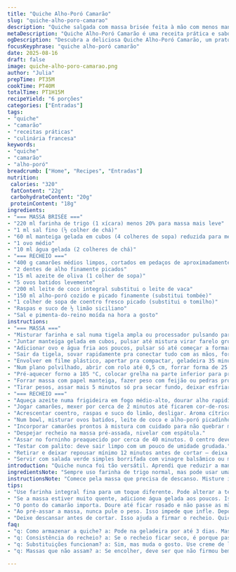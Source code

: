 ```yaml
---
title: "Quiche Alho-Poró Camarão"
slug: "quiche-alho-poro-camarao"
description: "Quiche salgada com massa brisée feita à mão com menos manteiga para leveza, recheio cremoso de camarão e alho-poró refogado com toque de limão siciliano e cheiro-verde. Uma mistura de sabores do mar com frescor vegetal, equilibrada e prática. Receita adaptada para paladares brasileiros, trocando o tomilho por coentro fresco e substituindo o leite convencional por leite de coco, dando um toque tropical que funciona surpreendentemente bem. Textura firme, massa crocante na medida certa, e o perfume do alho e do limão que abre o apetite. Receita que exige olho no forno e tato para não ressecar o recheio."
metaDescription: "Quiche Alho-Poró Camarão é uma receita prática e saborosa que combina frescor e cremosidade em cada pedaço."
ogDescription: "Descubra a deliciosa Quiche Alho-Poró Camarão, um prato repleto de sabores do mar e toques tropicais."
focusKeyphrase: "quiche alho-poró camarão"
date: 2025-08-16
draft: false
image: quiche-alho-poro-camarao.png
author: "Julia"
prepTime: PT35M
cookTime: PT40M
totalTime: PT1H15M
recipeYield: "6 porções"
categories: ["Entradas"]
tags:
- "quiche"
- "camarão"
- "receitas práticas"
- "culinária francesa"
keywords:
- "quiche"
- "camarão"
- "alho-poró"
breadcrumb: ["Home", "Recipes", "Entradas"]
nutrition: 
 calories: "320"
 fatContent: "22g"
 carbohydrateContent: "20g"
 proteinContent: "18g"
ingredients:
- "=== MASSA BRISÉE ==="
- "220 ml farinha de trigo (1 xícara) menos 20% para massa mais leve"
- "1 ml sal fino (½ colher de chá)"
- "60 ml manteiga gelada em cubos (4 colheres de sopa) reduzida para menos gordurosa"
- "1 ovo médio"
- "10 ml água gelada (2 colheres de chá)"
- "=== RECHEIO ==="
- "400 g camarões médios limpos, cortados em pedaços de aproximadamente 1 cm"
- "2 dentes de alho finamente picados"
- "15 ml azeite de oliva (1 colher de sopa)"
- "5 ovos batidos levemente"
- "200 ml leite de coco integral substitui o leite de vaca"
- "150 ml alho-poró cozido e picado finamente (substitui tombée)"
- "1 colher de sopa de coentro fresco picado (substitui o tomilho)"
- "Raspas e suco de ½ limão siciliano"
- "Sal e pimenta-do-reino moída na hora a gosto"
instructions:
- "=== MASSA ==="
- "Misturar farinha e sal numa tigela ampla ou processador pulsando para arear."
- "Juntar manteiga gelada em cubos, pulsar até mistura virar farelo grosso — sem passar."
- "Adicionar ovo e água fria aos poucos, pulsar só até começar a formar grumos. Se quente, adicionar água fria com calma."
- "Sair da tigela, sovar rapidamente pra conectar tudo com as mãos, formar bola lisa. Se grudar, farinha extra leve sem exagero."
- "Envolver em filme plástico, apertar pra compactar, geladeira 35 minutos. Massa dura dificulta abrir, temperatura é tudo."
- "Num plano polvilhado, abrir com rolo até 0,5 cm, forrar forma de 25 cm, bordas uniformes. Geladeira mais 25 minutos pra firmação — ajuda a evitar encolher na hora de assar."
- "Pré-aquecer forno a 185 °C, colocar grelha na parte inferior para prevenir massa crua."
- "Forrar massa com papel manteiga, fazer peso com feijão ou pedras próprias para torta, assar 15-18 minutos até borda dourar levemente."
- "Tirar pesos, assar mais 5 minutos só pra secar fundo, deixar esfriar um pouco."
- "=== RECHEIO ==="
- "Aqueça azeite numa frigideira em fogo médio-alto, dourar alho rapidinho sem queimar para evitar amargor."
- "Jogar camarões, mexer por cerca de 2 minutos até ficarem cor-de-rosa opacos, não passar para não ressecar."
- "Acrescentar coentro, raspas e suco do limão, desligar. Aroma cítrico faz diferença no paladar."
- "Num bowl, misturar ovos batidos, leite de coco e alho-poró picadinho. Ajustar sal e pimenta com cuidado para não borrar o sabor do camarão."
- "Incorporar camarões prontos à mistura com cuidado para não quebrar muito."
- "Despejar recheio na massa pré-assada, nivelar com espátula."
- "Assar no forninho preaquecido por cerca de 40 minutos. O centro deve firmar quase que totalmente, mas ainda um pouco úmido para quiche cremosa."
- "Testar com palito: deve sair limpo com um pouco de umidade grudada."
- "Retirar e deixar repousar mínimo 12 minutos antes de cortar — deixa a quiche assentar e evita desmanchar na hora de servir."
- "Servir com salada verde simples borrifada com vinagre balsâmico ou mostarda Dijon para contraste."
introduction: "Quiche nunca foi tão versátil. Aprendi que reduzir a manteiga na massa deixa mais leve, sem perder crocância. O leite de coco na mistura do recheio adiciona um perfume quase tropical, e o limão siciliano é meu segredo pra cortar a gordura e trazer frescor. Trocar o tomilho por coentro fica perfeito para quem curte um sabor brasileiro, com um toque mais verde e vibrante. Ajustar o ponto do camarão é essencial: deve estar cozido, mas não borrachudo. E, crucial, paciência na hora do descanso: cortar quente é desastre garantido. As vezes, faço essa quiche como almoço da família para aquele domingo preguiçoso; a casa fica cheia do cheiro de alho e limão que prende todo mundo na cozinha."
ingredientsNote: "Sempre uso farinha de trigo normal, mas pode usar uma integral fina para um toque mais nutritivo; isso muda textura e crocância - controle a quantidade se optar. No lugar da manteiga, já testei óleo de coco sólido para uma versão vegetal, funciona mas altera sabor. Água muito gelada é crucial para massa não esfarelar. O leite de coco pode ser substituído por creme de leite, mas o sabor e textura mudam, fica mais pesado. Tempere o camarão por último para não perder sabor. O alho-poró precisa estar macio, cozinhei no vapor até ficar tenro. Limão siciliano é opcional, mas recomendo fortemente para equilíbrio. Coentro fresco deve ser picado na hora para evitar amargor e manter cor vibrante."
instructionsNote: "Comece pela massa que precisa de descanso. Misture ingredientes frios com rapidez para evitar o aquecimento da manteiga; massa quente perde crocância. Abrir massa fina demais vai amolecer com recheio - +/- 0,5 cm é o ideal. Pré-assar com peso é obrigatório para massa não inflar. Depois do pré-assado, o recheio entra para não murchar massa e garantir cremosidade. Aqueça os camarões até firmes, mas não secos; coentro e limão ao final evitam que o sabor fique enjoativo ou pesado. O ponto de cozimento da quiche: bordas firmes e cor levemente dourada, centro quase firme - meio mole indica ponto certo. Descansar antes de cortar deixa o recheio estabilizado. Se assar demais, gordura separa e textura resseca, prejudicando sabor e aparência."
tips:
- "Use farinha integral fina para um toque diferente. Pode alterar a textura, mas você controla a quantidade. Muito cuidado aqui. Farinha ajuda na crocância."
- "Se a massa estiver muito quente, adicione água gelada aos poucos. Isso evita que fique esfarelada. Use a mão para unir a massa, mas não exagere na sova."
- "O ponto do camarão importa. Doure até ficar rosado e não passe as mãos. Cuidado com o tempo, é fácil errar. O sabor deve brilhar."
- "Ao pré-assar a massa, nunca pule o peso. Isso impede que infle. Depois, certifique-se de secar bem o fundo, assim o recheio fica cremoso. Ajuste bem os tempos."
- "Deixe descansar antes de cortar. Isso ajuda a firmar o recheio. Quiche quente desmancha, e é frustrante. Se não tiver paciência, o visual vai para o espaço."
faq:
- "q: Como armazenar a quiche? a: Pode na geladeira por até 3 dias. Mas não congela bem. A massa fica encharcada. Melhor consumo rápido."
- "q: Consistência do recheio? a: Se o recheio ficar seco, é porque passou do ponto. O ideal é ficar cremoso. Use palito para testar. Pode sair com um pouco grudado."
- "q: Substituições funcionam? a: Sim, mas muda o gosto. Use creme de leite se quiser. O efeito vai ser pesado. E o coentro no lugar do tomilho muda tudo."
- "q: Massas que não assam? a: Se encolher, deve ser que não firmou bem antes. Ou o forno estava muito quente. Sempre verifique a temperatura."

---
```

